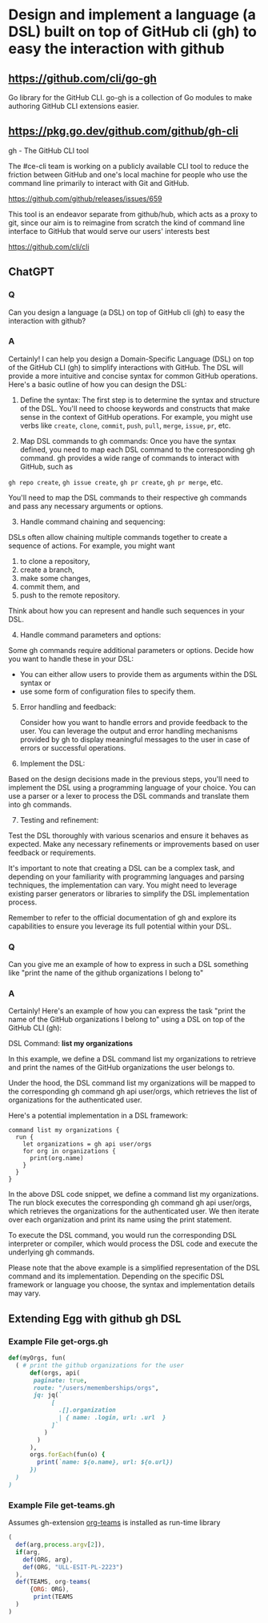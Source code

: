 # Design and implement a language (a DSL) built on top of GitHub cli (gh) to easy the interaction with github

## https://github.com/cli/go-gh

Go library for the GitHub CLI.
go-gh is a collection of Go modules to make authoring GitHub CLI extensions easier.

## https://pkg.go.dev/github.com/github/gh-cli

gh - The GitHub CLI tool

The #ce-cli team is working on a publicly available CLI tool to reduce the friction between GitHub and one's local machine for people who use the command line primarily to interact with Git and GitHub. 

https://github.com/github/releases/issues/659

This tool is an endeavor separate from github/hub, which acts as a proxy to git, 
since our aim is to reimagine from scratch the kind of command line interface to GitHub that 
would serve our users' interests best

https://github.com/cli/cli

## ChatGPT

### Q

Can you design a language (a DSL) on top of GitHub cli (gh) to easy the interaction with github?

### A

Certainly! I can help you design a Domain-Specific Language (DSL) on top of the GitHub CLI (gh) to simplify interactions with GitHub. The DSL will provide a more intuitive and concise syntax for common GitHub operations. Here's a basic outline of how you can design the DSL:

1. Define the syntax: The first step is to determine the syntax and structure of the DSL. You'll need to choose keywords and constructs that make sense in the context of GitHub operations. For example, you might use verbs like `create`, `clone`, `commit`, `push`, `pull`, `merge`, `issue`, `pr`, etc.

2. Map DSL commands to gh commands: Once you have the syntax defined, you need to map each DSL command to the corresponding gh command. 
gh provides a wide range of commands to interact with GitHub, such as 

`gh repo create`, 
`gh issue create`, 
`gh pr create`, 
`gh pr merge`, etc. 

You'll need to map the DSL commands to their respective gh commands and pass any necessary arguments or options.

3. Handle command chaining and sequencing: 

DSLs often allow chaining multiple commands together to create a sequence of actions. 
For example, you might want 
1. to clone a repository, 
2. create a branch, 
3. make some changes, 
4. commit them, and 
5. push to the remote repository. 

Think about how you can represent and handle such sequences in your DSL.

4. Handle command parameters and options: 

  Some gh commands require additional parameters or options. 
  Decide how you want to handle these in your DSL:
  - You can either allow users to provide them as arguments within the DSL syntax or 
  - use some form of configuration files to specify them.

5. Error handling and feedback: 
   
   Consider how you want to handle errors and provide feedback to the user. 
   You can leverage the output and error handling mechanisms provided by gh to display meaningful messages to the user in case of errors or successful operations.

6. Implement the DSL: 
  
  Based on the design decisions made in the previous steps, you'll need to implement the DSL using a programming language of your choice. You can use a parser or a lexer to process the DSL commands and translate them into gh commands.

7. Testing and refinement: 

  Test the DSL thoroughly with various scenarios and ensure it behaves as expected. Make any necessary refinements or improvements based on user feedback or requirements.

It's important to note that creating a DSL can be a complex task, and 
depending on your familiarity with programming languages and parsing techniques, 
the implementation can vary. You might need to leverage existing parser generators 
or libraries to simplify the DSL implementation process.

Remember to refer to the official documentation of gh and explore its capabilities 
to ensure you leverage its full potential within your DSL.

### Q

Can you give me an example of how to express in such a DSL something like "print the name of the github organizations I belong to" 

### A

Certainly! Here's an example of how you can express the task "print the name of the GitHub organizations I belong to" using a DSL on top of the GitHub CLI (gh):

DSL Command: **list my organizations**

In this example, we define a DSL command list my organizations to retrieve and print the names of the GitHub organizations the user belongs to.

Under the hood, the DSL command list my organizations will be mapped to the corresponding gh command gh api user/orgs, which retrieves the list of organizations for the authenticated user.

Here's a potential implementation in a DSL framework:

```
command list my organizations {
  run {
    let organizations = gh api user/orgs
    for org in organizations {
      print(org.name)
    }
  }
}
```

In the above DSL code snippet, we define a command list my organizations. The run block executes the corresponding gh command gh api user/orgs, which retrieves the organizations for the authenticated user. We then iterate over each organization and print its name using the print statement.

To execute the DSL command, you would run the corresponding DSL interpreter or compiler, which would process the DSL code and execute the underlying gh commands.

Please note that the above example is a simplified representation of the DSL command and its implementation. Depending on the specific DSL framework or language you choose, the syntax and implementation details may vary.

## Extending Egg with github gh DSL

### Example File get-orgs.gh

```ruby
def(myOrgs, fun(
  ( # print the github organizations for the user
      def(orgs, api(
       paginate: true,
       route: "/users/mememberships/orgs",
       jq: jq(`
            [
              .[].organization
              | { name: .login, url: .url  }
            ]`
          )
        )
      ),
      orgs.forEach(fun(o) {
        print(`name: ${o.name}, url: ${o.url})
      })
  )
)
```

### Example File get-teams.gh

Assumes gh-extension [org-teams](https://github.com/gh-cli-for-education/gh-org-teams) is installed as run-time library

```js
(
  def(arg,process.argv[2]),
  if(arg, 
    def(ORG, arg), 
    def(ORG, "ULL-ESIT-PL-2223")
  ), 
  def(TEAMS, org-teams(
      {ORG: ORG),
       print(TEAMS
  )
)
```

